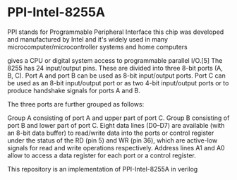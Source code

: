 # PPI-Intel-8255A
PPI stands for Programmable Peripheral Interface this chip was developed and manufactured by Intel and it's widely used in many microcomputer/microcontroller systems and home computers 

gives a CPU or digital system access to programmable parallel I/O.[5] The 8255 has 24 input/output pins. These are divided into three 8-bit ports (A, B, C). Port A and port B can be used as 8-bit input/output ports. Port C can be used as an 8-bit input/output port or as two 4-bit input/output ports or to produce handshake signals for ports A and B.

The three ports are further grouped as follows:

Group A consisting of port A and upper part of port C.
Group B consisting of port B and lower part of port C.
Eight data lines (D0–D7) are available (with an 8-bit data buffer) to read/write data into the ports or control register under the status of the RD (pin 5) and WR (pin 36), which are active-low signals for read and write operations respectively. Address lines A1 and A0 allow to access a data register for each port or a control register.

This repository is an implementation of  PPI-Intel-8255A in verilog
